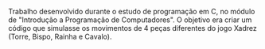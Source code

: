 Trabalho desenvolvido durante o estudo de programação em C, no módulo de "Introdução a Programação de Computadores". 
O objetivo era criar um código que simulasse os movimentos de 4 peças diferentes do jogo Xadrez (Torre, Bispo, Rainha e Cavalo).
